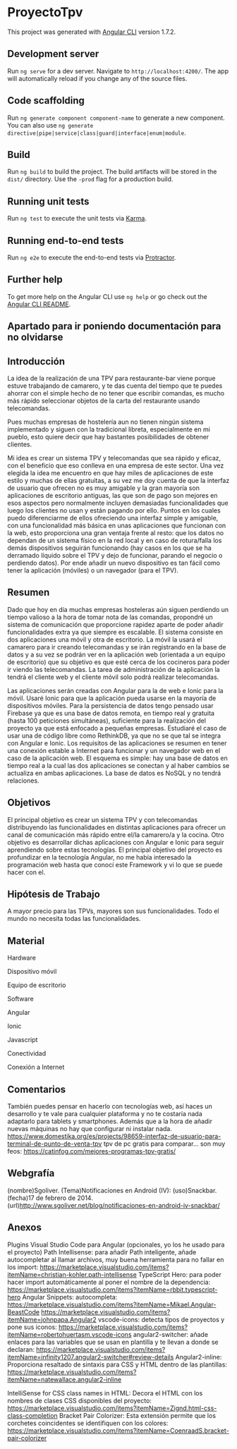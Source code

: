 # ProyectoTpv

This project was generated with [Angular CLI](https://github.com/angular/angular-cli) version 1.7.2.

## Development server

Run `ng serve` for a dev server. Navigate to `http://localhost:4200/`. The app will automatically reload if you change any of the source files.

## Code scaffolding

Run `ng generate component component-name` to generate a new component. You can also use `ng generate directive|pipe|service|class|guard|interface|enum|module`.

## Build

Run `ng build` to build the project. The build artifacts will be stored in the `dist/` directory. Use the `-prod` flag for a production build.

## Running unit tests

Run `ng test` to execute the unit tests via [Karma](https://karma-runner.github.io).

## Running end-to-end tests

Run `ng e2e` to execute the end-to-end tests via [Protractor](http://www.protractortest.org/).

## Further help

To get more help on the Angular CLI use `ng help` or go check out the [Angular CLI README](https://github.com/angular/angular-cli/blob/master/README.md).


## Apartado para ir poniendo documentación para no olvidarse

## Introducción
La idea de la realización de una TPV para restaurante-bar viene porque estuve trabajando de camarero, y te das cuenta del tiempo que te puedes ahorrar con el simple hecho de no tener que escribir comandas, es mucho más rápido seleccionar objetos de la carta del restaurante usando telecomandas. 

Pues muchas empresas de hostelería aun no tienen ningún sistema implementado y siguen con la tradicional libreta, especialmente en mi pueblo, esto quiere decir que hay bastantes posibilidades de obtener clientes.

Mi idea es crear un sistema TPV y telecomandas que sea rápido y eficaz, con el beneficio que eso conlleva en una empresa de este sector.
Una vez elegida la idea me encuentro en que hay miles de aplicaciones de este estilo y muchas de ellas gratuitas, a su vez me doy cuenta de que la interfaz de usuario que ofrecen no es muy amigable y la gran mayoría son aplicaciones de escritorio antiguas, las que son de pago son mejores en esos aspectos pero normalmente incluyen demasiadas funcionalidades que luego los clientes no usan y están pagando por ello. Puntos en los cuales puedo diferenciarme de ellos ofreciendo una interfaz simple y amigable, con una funcionalidad más básica en unas aplicaciones que funcionan con la web, esto proporciona una gran ventaja frente al resto: que los datos no dependan de un sistema físico en la red local y en caso de rotura/falla los demás dispositivos seguirán funcionando (hay casos en los que se ha derramado líquido sobre el TPV y dejo de funcionar, parando el negocio o perdiendo datos). Por ende añadir un nuevo dispositivo es tan fácil como tener la aplicación (móviles) o un navegador (para el TPV).


## Resumen
Dado que hoy en día muchas empresas hosteleras aún siguen perdiendo un tiempo valioso a la hora de tomar nota de las comandas, propondré un sistema de comunicación que proporcione rapidez aparte de poder añadir funcionalidades extra ya que siempre es escalable. 
El sistema consiste en dos aplicaciones una móvil y otra de escritorio. La móvil la usará el camarero para ir creando telecomandas y se irán registrando en la base de datos y a su vez se podrán ver en la aplicación web (orientada a un equipo de escritorio) que su objetivo es que esté cerca de los cocineros para poder ir viendo las telecomandas.
La tarea de administración de la aplicación la tendrá el cliente web y el cliente móvil solo podrá realizar telecomandas.


Las aplicaciones serán creadas con Angular para la de web e Ionic para la móvil.
Usaré Ionic para que la aplicación pueda usarse en la mayoría de dispositivos móviles.
Para la persistencia de datos tengo pensado usar Firebase ya que es una base de datos remota, en tiempo real y gratuita (hasta 100 peticiones simultáneas), suficiente para la realización del proyecto ya que está enfocado a pequeñas empresas. 
Estudiaré el caso de usar una de código libre como RethinkDB, ya que no se que tal se integra con Angular e Ionic.
Los requisitos de las aplicaciones se resumen en tener una conexión estable a Internet para funcionar y un navegador web en el caso de la aplicación web.
El esquema es simple: hay una base de datos en tiempo real a la cual las dos aplicaciones se conectan y al haber cambios se actualiza en ambas aplicaciones. La base de datos es NoSQL y no tendrá relaciones.

## Objetivos
El principal objetivo es crear un sistema TPV y con telecomandas distribuyendo las funcionalidades en distintas aplicaciones para ofrecer un canal de comunicación más rápido entre el/la camarero/a y la cocina.
Otro objetivo es desarrollar dichas aplicaciones con Angular e Ionic para seguir aprendiendo sobre estas tecnologías.
El principal objetivo del proyecto es profundizar en la tecnología Angular, no me había interesado la programación web hasta que conocí este Framework y vi lo que se puede hacer con el.

## Hipótesis de Trabajo
A mayor precio para las TPVs, mayores son sus funcionalidades.
Todo el mundo no necesita todas las funcionalidades.


## Material
Hardware

Dispositivo móvil

Equipo de escritorio

Software

Angular

Ionic

Javascript

Conectividad

Conexión a Internet

## Comentarios
También puedes pensar en hacerlo con tecnologías web, así haces un desarrollo y te vale para cualquier plataforma y no te costaría nada adaptarlo para tablets y smartphones. Además que a la hora de añadir nuevas máquinas no hay que configurar ni instalar nada.
https://www.domestika.org/es/projects/98659-interfaz-de-usuario-para-terminal-de-punto-de-venta-tpv
tpv de pc gratis para comparar… son muy feos: https://catinfog.com/mejores-programas-tpv-gratis/

## Webgrafía
(nombre)Sgoliver. (Tema)Notificaciones en Android (IV): (uso)Snackbar. (fecha)17 de febrero de 2014.
(url)http://www.sgoliver.net/blog/notificaciones-en-android-iv-snackbar/

## Anexos
Plugins Visual Studio Code para Angular (opcionales, yo los he usado para el proyecto)
Path Intellisense: para añadir Path inteligente, añade autocompletar al llamar archivos, muy buena herramienta para no fallar en los import: 
https://marketplace.visualstudio.com/items?itemName=christian-kohler.path-intellisense
TypeScript Hero: para poder hacer import automáticamente al poner el nombre de la dependencia:
https://marketplace.visualstudio.com/items?itemName=rbbit.typescript-hero
Angular Snippets: autocompleta:
https://marketplace.visualstudio.com/items?itemName=Mikael.Angular-BeastCode
https://marketplace.visualstudio.com/items?itemName=johnpapa.Angular2
vscode-icons: detecta tipos de proyectos y pone sus iconos:
https://marketplace.visualstudio.com/items?itemName=robertohuertasm.vscode-icons
angular2-switcher: añade enlaces para las variables que se usan en plantilla y te llevan a donde se declaran:
https://marketplace.visualstudio.com/items?itemName=infinity1207.angular2-switcher#review-details
Angular2-inline: Proporciona resaltado de sintaxis para CSS y HTML dentro de las plantillas:
https://marketplace.visualstudio.com/items?itemName=natewallace.angular2-inline


IntelliSense for CSS class names in HTML: Decora el HTML con los nombres de clases CSS disponibles del proyecto: 
https://marketplace.visualstudio.com/items?itemName=Zignd.html-css-class-completion
Bracket Pair Colorizer: Esta extensión permite que los corchetes coincidentes se identifiquen con los colores: 
https://marketplace.visualstudio.com/items?itemName=CoenraadS.bracket-pair-colorizer

